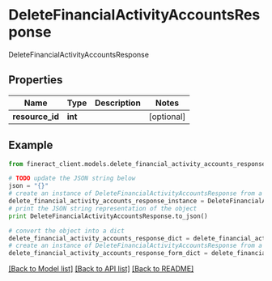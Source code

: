# DeleteFinancialActivityAccountsResponse

DeleteFinancialActivityAccountsResponse

## Properties

Name | Type | Description | Notes
------------ | ------------- | ------------- | -------------
**resource_id** | **int** |  | [optional] 

## Example

```python
from fineract_client.models.delete_financial_activity_accounts_response import DeleteFinancialActivityAccountsResponse

# TODO update the JSON string below
json = "{}"
# create an instance of DeleteFinancialActivityAccountsResponse from a JSON string
delete_financial_activity_accounts_response_instance = DeleteFinancialActivityAccountsResponse.from_json(json)
# print the JSON string representation of the object
print DeleteFinancialActivityAccountsResponse.to_json()

# convert the object into a dict
delete_financial_activity_accounts_response_dict = delete_financial_activity_accounts_response_instance.to_dict()
# create an instance of DeleteFinancialActivityAccountsResponse from a dict
delete_financial_activity_accounts_response_form_dict = delete_financial_activity_accounts_response.from_dict(delete_financial_activity_accounts_response_dict)
```
[[Back to Model list]](../README.md#documentation-for-models) [[Back to API list]](../README.md#documentation-for-api-endpoints) [[Back to README]](../README.md)


